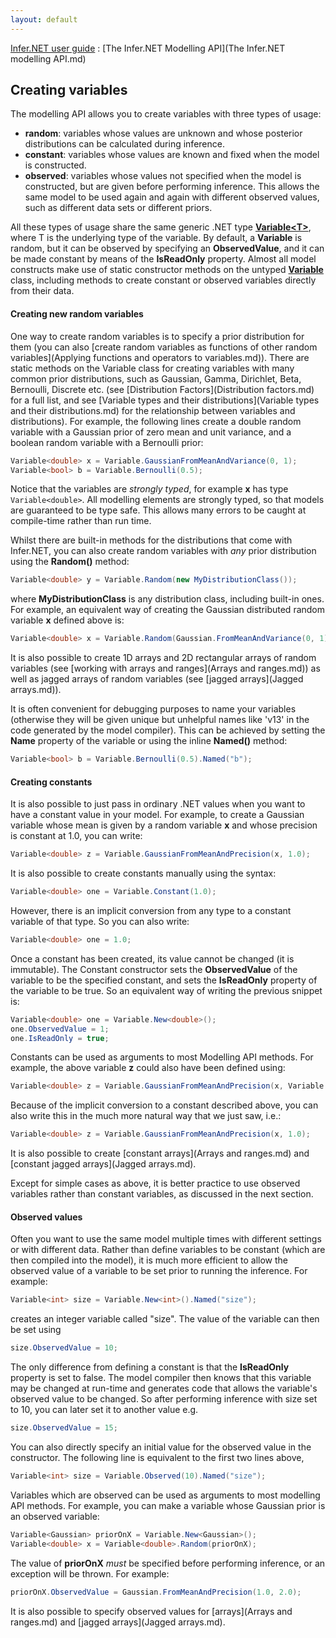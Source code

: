 ```yaml
---
layout: default 
--- 
```

 
[Infer.NET user guide](index.md) : [The Infer.NET Modelling API](The Infer.NET modelling API.md)

## Creating variables

The modelling API allows you to create variables with three types of usage:

*   **random**: variables whose values are unknown and whose posterior distributions can be calculated during inference.
*   **constant**: variables whose values are known and fixed when the model is constructed.
*   **observed**: variables whose values not specified when the model is constructed, but are given before performing inference. This allows the same model to be used again and again with different observed values, such as different data sets or different priors.

All these types of usage share the same generic .NET type **[Variable<T\>](../apiguide/api/Microsoft.ML.Probabilistic.Models.Variable-1.html)**, where T is the underlying type of the variable. By default, a **Variable** is random, but it can be observed by specifying an **ObservedValue**, and it can be made constant by means of the **IsReadOnly** property. Almost all model constructs make use of static constructor methods on the untyped **[Variable](../apiguide/api/Microsoft.ML.Probabilistic.Models.Variable.html)** class, including methods to create constant or observed variables directly from their data.

#### Creating new random variables

One way to create random variables is to specify a prior distribution for them (you can also [create random variables as functions of other random variables](Applying functions and operators to variables.md)). There are static methods on the Variable class for creating variables with many common prior distributions, such as Gaussian, Gamma, Dirichlet, Beta, Bernoulli, Discrete etc. (see [Distribution Factors](Distribution factors.md) for a full list, and see [Variable types and their distributions](Variable types and their distributions.md) for the relationship between variables and distributions). For example, the following lines create a double random variable with a Gaussian prior of zero mean and unit variance, and a boolean random variable with a Bernoulli prior:

```csharp
Variable<double> x = Variable.GaussianFromMeanAndVariance(0, 1);  
Variable<bool> b = Variable.Bernoulli(0.5);
```

Notice that the variables are _strongly typed_, for example **x** has type `Variable<double>`. All modelling elements are strongly typed, so that models are guaranteed to be type safe. This allows many errors to be caught at compile-time rather than run time.

Whilst there are built-in methods for the distributions that come with Infer.NET, you can also create random variables with _any_ prior distribution using the **Random()** method:

```csharp
Variable<double> y = Variable.Random(new MyDistributionClass());
```

where **MyDistributionClass** is any distribution class, including built-in ones. For example, an equivalent way of creating the Gaussian distributed random variable **x** defined above is:

```csharp
Variable<double> x = Variable.Random(Gaussian.FromMeanAndVariance(0, 1));
```

It is also possible to create 1D arrays and 2D rectangular arrays of random variables (see [working with arrays and ranges](Arrays and ranges.md)) as well as jagged arrays of random variables (see [jagged arrays](Jagged arrays.md)).

It is often convenient for debugging purposes to name your variables (otherwise they will be given unique but unhelpful names like 'v13' in the code generated by the model compiler). This can be achieved by setting the **Name** property of the variable or using the inline **Named()** method:

```csharp
Variable<bool> b = Variable.Bernoulli(0.5).Named("b");
```

#### Creating constants

It is also possible to just pass in ordinary .NET values when you want to have a constant value in your model. For example, to create a Gaussian variable whose mean is given by a random variable **x** and whose precision is constant at 1.0, you can write:

```csharp
Variable<double> z = Variable.GaussianFromMeanAndPrecision(x, 1.0);
```

It is also possible to create constants manually using the syntax:

```csharp
Variable<double> one = Variable.Constant(1.0);
```

However, there is an implicit conversion from any type to a constant variable of that type. So you can also write:

```csharp
Variable<double> one = 1.0;
```

Once a constant has been created, its value cannot be changed (it is immutable). The Constant constructor sets the **ObservedValue** of the variable to be the specified constant, and sets the **IsReadOnly** property of the variable to be true. So an equivalent way of writing the previous snippet is:

```csharp
Variable<double> one = Variable.New<double>();  
one.ObservedValue = 1;  
one.IsReadOnly = true;
```

Constants can be used as arguments to most Modelling API methods. For example, the above variable **z** could also have been defined using:

```csharp
Variable<double> z = Variable.GaussianFromMeanAndPrecision(x, Variable.Constant(1.0));
```

Because of the implicit conversion to a constant described above, you can also write this in the much more natural way that we just saw, i.e.:

```csharp
Variable<double> z = Variable.GaussianFromMeanAndPrecision(x, 1.0);
```

It is also possible to create [constant arrays](Arrays and ranges.md) and [constant jagged arrays](Jagged arrays.md).

Except for simple cases as above, it is better practice to use observed variables rather than constant variables, as discussed in the next section.

#### Observed values

Often you want to use the same model multiple times with different settings or with different data. Rather than define variables to be constant (which are then compiled into the model), it is much more efficient to allow the observed value of a variable to be set prior to running the inference. For example:

```csharp
Variable<int> size = Variable.New<int>().Named("size");
```

creates an integer variable called "size". The value of the variable can then be set using

```csharp
size.ObservedValue = 10;
```

The only difference from defining a constant is that the **IsReadOnly** property is set to false. The model compiler then knows that this variable may be changed at run-time and generates code that allows the variable's observed value to be changed. So after performing inference with size set to 10, you can later set it to another value e.g.

```csharp
size.ObservedValue = 15;
```

You can also directly specify an initial value for the observed value in the constructor. The following line is equivalent to the first two lines above,

```csharp
Variable<int> size = Variable.Observed(10).Named("size");
```

Variables which are observed can be used as arguments to most modelling API methods. For example, you can make a variable whose Gaussian prior is an observed variable:

```csharp
Variable<Gaussian> priorOnX = Variable.New<Gaussian>();  
Variable<double> x = Variable<double>.Random(priorOnX);
```

The value of **priorOnX** _must_ be specified before performing inference, or an exception will be thrown. For example:

```csharp
priorOnX.ObservedValue = Gaussian.FromMeanAndPrecision(1.0, 2.0);
```

It is also possible to specify observed values for [arrays](Arrays and ranges.md) and [jagged arrays](Jagged arrays.md).
